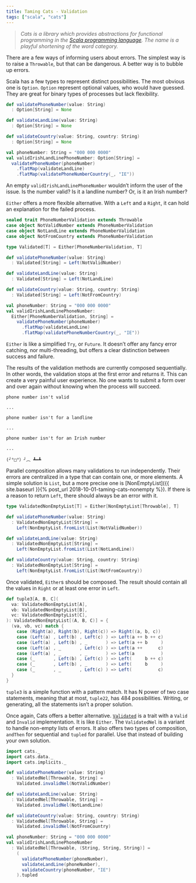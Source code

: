 ```yaml
---
title: Taming Cats - Validation
tags: ["scala", "cats"]
---
```


> *Cats is a library which provides abstractions for functional programming in the [Scala programming language](https://scala-lang.org/). The name is a playful shortening of the word category.*

There are a few ways of informing users about errors. The simplest way is to raise a `Throwable`, but that can be dangerous. A better way is to bubble up errors.

Scala has a few types to represent distinct possibilities. The most obvious one is `Option`. `Option` represent optional values, who would have guessed. They are great for binary types of processes but lack flexibility.

```scala
def validatePhoneNumber(value: String)
  : Option[String] = None

def validateLandLine(value: String)
  : Option[String] = None

def validateCountry(value: String, country: String)
  : Option[String] = None

val phoneNumber: String = "000 000 0000"
val validIrishLandLinePhoneNumber: Option[String] =
  validatePhoneNumber(phoneNumber)
    .flatMap(validateLandLine)
    .flatMap(validatePhoneNumberCountry(_, "IE"))
```

An empty `validIrishLandLinePhoneNumber` wouldn’t inform the user of the issue. Is the number valid? Is it a landline number? Or, is it an Irish number?

`Either` offers a more flexible alternative. With a `Left` and a `Right`, it can hold an explanation for the failed process.

```scala
sealed trait PhoneNumberValidation extends Throwable
case object NotValidNumber extends PhoneNumberValidation
case object NotLandLine extends PhoneNumberValidation
case object NotFromCountry extends PhoneNumberValidation

type Validated[T] = Either[PhoneNumberValidation, T]

def validatePhoneNumber(value: String)
  : Validated[String] = Left(NotValidNumber)

def validateLandLine(value: String)
  : Validated[String] = Left(NotLandLine)

def validateCountry(value: String, country: String)
  : Validated[String] = Left(NotFromCountry)

val phoneNumber: String = "000 000 0000"
val validIrishLandLinePhoneNumber:
  Either[PhoneNumberValidation, String] =
    validatePhoneNumber(phoneNumber)
      .flatMap(validateLandLine)
      .flatMap(validatePhoneNumberCountry(_, "IE"))
```

`Either` is like a simplified `Try`, or `Future`. It doesn’t offer any fancy error catching, nor multi-threading, but offers a clear distinction between success and failure.

The results of the validation methods are currently composed sequentially. In other words, the validation stops at the first error and returns it. This can create a very painful user experience. No one wants to submit a form over and over again without knowing when the process will succeed.

```
phone number isn't valid

...

phone number isn't for a landline

...

phone number isn't for an Irish number

...

(╯°□°）╯︵ ┻━┻
```

Parallel composition allows many validations to run independently. Their errors are centralized in a type that can contain one, or more elements. A simple solution is `List`, but a more precise one is [NonEmptyList]({{ site.baseurl }}{% post_url 2018-10-01-taming-cats-nonempty %}). If there is a reason to return `Left`, there should always be an error with it.

```scala
type ValidatedNonEmptyList[T] = Either[NonEmptyList[Throwable], T]

def validatePhoneNumber(value: String)
  : ValidatedNonEmptyList[String] =
    Left(NonEmptyList.fromList(List(NotValidNumber))

def validateLandLine(value: String)
  : ValidatedNonEmptyList[String] =
    Left(NonEmptyList.fromList(List(NotLandLine))

def validateCountry(value: String, country: String)
  : ValidatedNonEmptyList[String] =
    Left(NonEmptyList.fromList(List(NotFromCountry))
```

Once validated, `Either`s should be composed. The result should contain all the values in `Right` or at least one error in `Left`.

```scala
def tuple3[A, B, C](
  va: ValidatedNonEmptyList[A],
  vb: ValidatedNonEmptyList[B],
  vc: ValidatedNonEmptyList[C],
): ValidatedNonEmptyList[(A, B, C)] = {
  (va, vb, vc) match {
    case (Right(a), Right(b), Right(c)) => Right((a, b, c))
    case (Left(a) , Left(b) , Left(c) ) => Left(a ++ b ++ c)
    case (Left(a) , Left(b) , _       ) => Left(a ++ b     )
    case (Left(a) , _       , Left(c) ) => Left(a ++      c)
    case (Left(a) , _       , _       ) => Left(a          )
    case (_       , Left(b) , Left(c) ) => Left(     b ++ c)
    case (_       , Left(b) , _       ) => Left(     b     )
    case (_       , _       , Left(c) ) => Left(          c)
  }
}
```

`tuple3` is a simple function with a pattern match. It has N power of two case statements, meaning that at most, `tuple22`, has 484 possibilities. Writing, or generating, all the statements isn’t a proper solution.

Once again, Cats offers a better alternative. [`Validated`](https://typelevel.org/cats/datatypes/validated.html) is a trait with a `Valid` and `Invalid` implementation. It is like `Either`. The `ValidatedNel` is a variant to handle non-empty lists of errors. It also offers two types of composition, `andThen` for sequential and `tupled` for parallel. Use that instead of building your own solution.

```scala
import cats._
import cats.data._
import cats.implicits._

def validatePhoneNumber(value: String)
  : ValidatedNel[Throwable, String] =
    Validated.invalidNel(NotValidNumber)

def validateLandLine(value: String)
  : ValidatedNel[Throwable, String] =
    Validated.invalidNel(NotLandLine)

def validateCountry(value: String, country: String)
  : ValidatedNel[Throwable, String] =
    Validated.invalidNel(NotFromCountry)

val phoneNumber: String = "000 000 0000"
val validIrishLandLinePhoneNumber
  : ValidatedNel[Throwable, (String, String, String)] =
    (
      validatePhoneNumber(phoneNumber),
      validateLandLine(phoneNumber),
      validateCountry(phoneNumber, "IE")
    ).tupled
```
